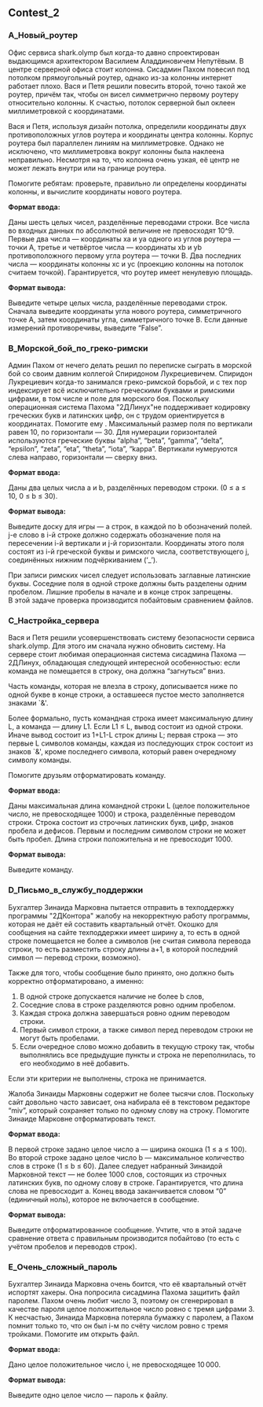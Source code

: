 ## Contest_2

### A_Новый_роутер

Офис сервиса shark.olymp был когда-то давно спроектирован выдающимся архитектором Василием Аладдиновичем Непутёвым. В центре серверной офиса стоит колонна. Сисадмин Пахом повесил под потолком прямоугольный роутер, однако из-за колонны интернет работает плохо. Вася и Петя решили повесить второй, точно такой же роутер, причём так, чтобы он висел симметрично первому роутеру относительно колонны. К счастью, потолок серверной был оклеен миллиметровкой с координатами.

Вася и Петя, используя дизайн потолка, определили координаты двух противоположных углов роутера и координаты центра колонны. Корпус роутера был параллелен линиям на миллиметровке. Однако не исключено, что миллиметровка вокруг колонны была наклеена неправильно. Несмотря на то, что колонна очень узкая, её центр не может лежать внутри или на границе роутера.

Помогите ребятам: проверьте, правильно ли определены координаты колонны, и вычислите координаты нового роутера.

__Формат ввода:__

Даны шесть целых чисел, разделённые переводами строки. Все числа во входных данных по абсолютной величине не превосходят 10^9. Первые два числа — координаты xa и ya одного из углов роутера — точки A, третье и четвёртое числа — координаты xb и yb противоположного первому угла роутера — точки B. Два последних числа — координаты колонны xc и yc (проекцию колонны на потолок считаем точкой). Гарантируется, что роутер имеет ненулевую площадь.

__Формат вывода:__

Выведите четыре целых числа, разделённые переводами строк. Сначала выведите координаты угла нового роутера, симметричного точке A, затем координаты угла, симметричного точке B. Если данные измерений противоречивы, выведите “False”.

### B_Морской_бой_по_греко-римски

Админ Пахом от нечего делать решил по переписке сыграть в морской бой со своим давним коллегой Спиридоном Лукрециевичем. Спиридон Лукрециевич когда-то занимался греко-римской борьбой, и с тех пор индексирует всё исключительно греческими буквами и римскими цифрами, в том числе и поле для морского боя. Поскольку операционная система Пахома "2ДЛинух"не поддерживает кодировку греческих букв и латинских цифр, он с трудом ориентируется в координатах. Помогите ему
.
Максимальный размер поля по вертикали равен 10, по горизонтали — 30. Для нумерации горизонталей используются греческие буквы “alpha”, “beta”, “gamma”, “delta”, “epsilon”, “zeta”, “eta”, “theta”, “iota”, “kappa”. Вертикали нумеруются слева направо, горизонтали — сверху вниз.

__Формат ввода:__

Даны два целых числа a и b, разделённых переводом строки. (0 ≤ a ≤ 10, 0 ≤ b ≤ 30).

__Формат вывода:__

Выведите доску для игры — a строк, в каждой по b обозначений полей. j-е слово в i-й строке должно содержать обозначение поля на пересечении i-й вертикали и j-й горизонтали. Координаты этого поля состоят из i-й греческой буквы и римского числа, соответствующего j, соединённых нижним подчёркиванием (‘_’).

При записи римских чисел следует использовать заглавные латинские буквы. Соседние поля в одной строке должны быть разделены одним пробелом. Лишние пробелы в начале и в конце строк запрещены.\
В этой задаче проверка производится побайтовым сравнением файлов.

### C_Настройка_сервера

Вася и Петя решили усовершенствовать систему безопасности сервиса shark.olymp. Для этого им сначала нужно обновить систему. На сервере стоит любимая операционная система сисадмина Пахома — 2ДЛинух, обладающая следующей интересной особенностью: если команда не помещается в строку, она должна “загнуться” вниз.

Часть команды, которая не влезла в строку, дописывается ниже по одной букве в конце строки, а оставшееся пустое место заполняется знаками `&'.

Более формально, пусть командная строка имеет максимальную длину L, а команда — длину L1. Если L1 ≤ L, вывод состоит из одной строки. Иначе вывод состоит из 1+L1-L строк длины L; первая строка — это первые L символов команды, каждая из последующих строк состоит из знаков `&', кроме последнего символа, который равен очередному символу команды.

Помогите друзьям отформатировать команду.

__Формат ввода:__

Даны максимальная длина командной строки L (целое положительное число, не превосходящее 1000) и строка, разделённые переводом строки. Строка состоит из строчных латинских букв, цифр, знаков пробела и дефисов. Первым и последним символом строки не может быть пробел. Длина строки положительна и не превосходит 1000.

__Формат вывода:__

Выведите команду.

### D_Письмо_в_службу_поддержки

Бухгалтер Зинаида Марковна пытается отправить в техподдержку программы "2ДКонтора" жалобу на некорректную работу программы, которая не даёт ей составить квартальный отчёт. Окошко для сообщения на сайте техподдержки имеет ширину a, то есть в одной строке помещается не более a символов (не считая символа перевода строки, то есть разместить строку длины a+1, в которой последний символ — перевод строки, возможно).

Также для того, чтобы сообщение было принято, оно должно быть корректно отформатировано, а именно:

1. В одной строке допускается наличие не более b слов,
2. Соседние слова в строке разделяются ровно одним пробелом.
3. Каждая строка должна завершаться ровно одним переводом строки.
4. Первый символ строки, а также символ перед переводом строки не могут быть пробелами.
5. Если очередное слово можно добавить в текущую строку так, чтобы выполнялись все предыдущие пункты и строка не переполнилась, то его необходимо в неё добавить.

Если эти критерии не выполнены, строка не принимается.

Жалоба Зинаиды Марковны содержит не более тысячи слов. Поскольку сайт довольно часто зависает, она набирала её в текстовом редакторе “miv”, который сохраняет только по одному слову на строку. Помогите Зинаиде Марковне отформатировать текст.

__Формат ввода:__

В первой строке задано целое число a — ширина окошка (1 ≤ a ≤ 100). Во второй строке задано целое число b — максимальное количество слов в строке (1 ≤ b ≤ 60). Далее следует набранный Зинаидой Марковной текст — не более 1000 слов, состоящих из строчных латинских букв, по одному слову в строке. Гарантируется, что длина слова не превосходит a. Конец ввода заканчивается словом “0” (единичный ноль), которое не включается в сообщение.

__Формат вывода:__

Выведите отформатированное сообщение. Учтите, что в этой задаче сравнение ответа с правильным производится побайтово (то есть с учётом пробелов и переводов строк).

### E_Очень_сложный_пароль

Бухгалтер Зинаида Марковна очень боится, что её квартальный отчёт испортят хакеры. Она попросила сисадмина Пахома защитить файл паролем. Пахом очень любит число 3, поэтому он сгенерировал в качестве пароля целое положительное число ровно с тремя цифрами 3. К несчастью, Зинаида Марковна потеряла бумажку с паролем, а Пахом помнит только то, что он был i-м по счёту числом ровно с тремя тройками. Помогите им открыть файл.

__Формат ввода:__

Дано целое положительное число i, не превосходящее 10 000.

__Формат вывода:__

Выведите одно целое число — пароль к файлу.